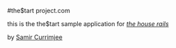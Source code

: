 #the$tart project.com

this is the the$tart sample application for
[*the house rails*](http://thehouserails.com)

by [Samir Currimjee](http://samircurrimjee.com)